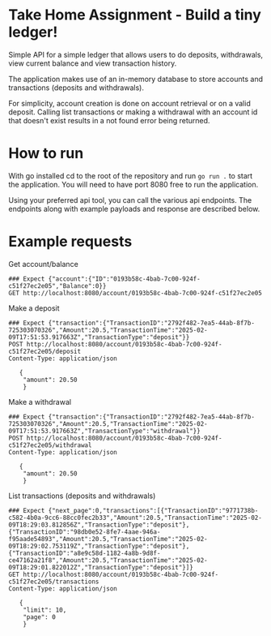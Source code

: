 Take Home Assignment - Build a tiny ledger! 
===========================================

Simple API for a simple ledger that allows users to do deposits, withdrawals, view current balance and view transaction 
history.

The application makes use of an in-memory database to store accounts and transactions (deposits and withdrawals).

For simplicity, account creation is done on account retrieval or on a valid deposit. 
Calling list transactions or making a withdrawal with an account id that doesn't exist results in a not found error 
being returned.

How to run
==========

With go installed cd to the root of the repository and run `go run .` to start the application. 
You will need to have port 8080 free to run the application.

Using your preferred api tool, you can call the various api endpoints. The endpoints along with example payloads and 
response are described below.

Example requests
================

Get account/balance
```http request
### Expect {"account":{"ID":"0193b58c-4bab-7c00-924f-c51f27ec2e05","Balance":0}}
GET http://localhost:8080/account/0193b58c-4bab-7c00-924f-c51f27ec2e05
```

Make a deposit
```http request
### Expect {"transaction":{"TransactionID":"2792f482-7ea5-44ab-8f7b-725303070326","Amount":20.5,"TransactionTime":"2025-02-09T17:51:53.917663Z","TransactionType":"deposit"}}
POST http://localhost:8080/account/0193b58c-4bab-7c00-924f-c51f27ec2e05/deposit
Content-Type: application/json

   {
    "amount": 20.50
    }
```

Make a withdrawal
```http request
### Expect {"transaction":{"TransactionID":"2792f482-7ea5-44ab-8f7b-725303070326","Amount":20.5,"TransactionTime":"2025-02-09T17:51:53.917663Z","TransactionType":"withdrawal"}}
POST http://localhost:8080/account/0193b58c-4bab-7c00-924f-c51f27ec2e05/withdrawal
Content-Type: application/json

   {
    "amount": 20.50
    }
```

List transactions (deposits and withdrawals)
```http request
### Expect {"next_page":0,"transactions":[{"TransactionID":"9771738b-c582-4b0a-9cc6-88cc0fec2b33","Amount":20.5,"TransactionTime":"2025-02-09T18:29:03.812856Z","TransactionType":"deposit"},{"TransactionID":"98db0e52-8fe7-4aae-946a-f95aade54893","Amount":20.5,"TransactionTime":"2025-02-09T18:29:02.753119Z","TransactionType":"deposit"},{"TransactionID":"a8e9c58d-1182-4a8b-9d8f-ce47162a21f8","Amount":20.5,"TransactionTime":"2025-02-09T18:29:01.822012Z","TransactionType":"deposit"}]}
GET http://localhost:8080/account/0193b58c-4bab-7c00-924f-c51f27ec2e05/transactions
Content-Type: application/json

   {
    "limit": 10,
    "page": 0
    }
```